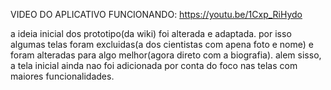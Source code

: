 VIDEO DO APLICATIVO FUNCIONANDO: https://youtu.be/1Cxp_RiHydo

a ideia inicial dos prototipo(da wiki) foi alterada e adaptada. por isso algumas telas foram excluidas(a dos cientistas com apena foto e nome) e foram alteradas para algo melhor(agora direto com a biografia). alem sisso, a tela inicial ainda nao foi adicionada por conta do foco nas telas com maiores funcionalidades.
